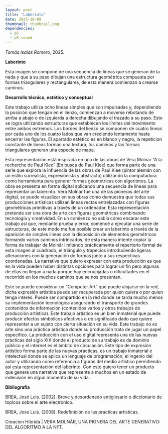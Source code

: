 ```yaml
---
layout: post
title: "Laberinto"
date: 2025-10-09
thumbnail: thumbnail.png
dependencies:
  - p5
  - p5.sound
---
```


<div id="div-sketch">
  <script type="text/javascript" src="sketch.js"></script>
</div>

_Tomás Isaias Romero_, 2025.

**Laberinto**

Esta imagen se compone de una secuencia de líneas que se generan de la nada y que a su paso dibujan una estructura geométrica compuesta por formas triangulares y rectangulares, de esta manera comienzan a crearse caminos.

**Desarrollo técnico, estético y conceptual**

Este trabajo utiliza ocho líneas simples que son impulsadas y, dependiendo la posición que tengan en el lienzo, comienzan a moverse rebotando de arriba a abajo o de izquierda a derecha dibujando el trazado a su paso. Esto se logra utilizando estructuras que establecen los límites del movimiento entre ambos extremos.
Los bordes del lienzo se componen de cuatro líneas por cada uno de los cuatro lados que van creciendo lentamente hasta encerrar las figuras. 
El apartado estético es en blanco y negro, la repeticion constante de lineas forman una textura, los caminos y las formas triangulares generan una especie de mapa.

Esta representación está inspirada en una de las obras de Vera Molnar “A la recherche de Paul Klee” (En busca de Paul Klee) que forma parte de una serie que explora la influencia de las obras de Paul Klee (pintor alemán con un estilo surrealista, expresionista y abstracto) utilizando la computadora como herramienta para generar formas geométricas con algoritmos. La obra se presenta en forma digital aplicando una secuencia de líneas para representar un laberinto. 
Vera Molnar fue una de las pioneras del arte digital, se puede visualizar en sus obras como demuestra que todas sus producciones artísticas utilizan líneas rectas entrelazadas con figuras geométricas primitivas a través de un ordenador.
Esta representación pretende ser una obra de arte con figuras geométricas combinando tecnología y creatividad.
En un comienzo no sabía cómo encarar este trabajo así que, mediante prueba y error, comencé a ejecutar una serie de estructuras, de este modo me fue posible crear un laberinto a través de la aparición de simples líneas con la disposición de elementos geométricos formando varios caminos intrincados, de esta manera intente copiar la forma de trabajar de Molnár limitando prácticamente el repertorio formal de esta imagen al cuadrado, el triángulo y trapecios introduciendo ligeras alteraciones con la generación de formas junto a sus respectivas coordenadas.
La narrativa que quiero expresar con esta producción es que en la vida pueden haber distintas opciones para lograr un fin pero algunas de ellas no llegan a nada porque hay encrucijadas o dificultades en el recorrido en los muchos caminos que se nos presentan.

Este se puede considerar un “Computer Art” que puede alojarse en la red, dicha expresión artística puede ser recuperada por quien quiera o por quien tenga interés. Puede ser compartido en la red donde se tarda mucho menos su implementación tecnológica asegurando el transporte de grandes contenidos de información (contenidos varios y otros trabajos de producción artística).
Este trabajo artístico es un bien inmaterial que puede producir efectos simbólicos afectivos o de significado dado que quiere representar a un sujeto con cierta situación en su vida. Este trabajo no es arte sino una práctica artística donde su producción trata de jugar un papel específico. 
La producción con el uso digital representa una de las nuevas prácticas del siglo XIX donde el producto de su trabajo es de dominio público y el internet es el ámbito de circulación.
Este tipo de expresión artístico forma parte de las nuevas prácticas, es un trabajo inmaterial e intelectual donde se aplica un lenguaje de programación, el ingenio del autor y utilizando como referencia a figuras del medio artístico permitiendo así esta representación del laberinto. Con esto quiero tener un producto que genere una narrativa que represente a muchos en un estado de indecisión en algún momento de su vida.


**Bibliografía**

BREA, José Luis. (2002). Breve y desordenado antiglosario o diccionario de topicos sobre el arte electronico.

BREA, Jose Luis. (2008). Redefinición de las practicas artisticas.

Creacion Hibrida | VERA MOLNÁR, UNA PIONERA DEL ARTE GENERATIVO: DEL ALGORITMO A LA NFT.